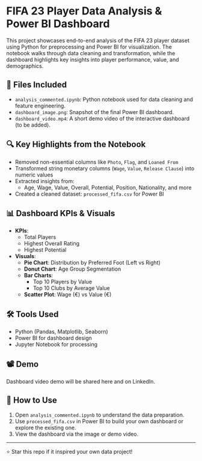 # FIFA 23 Player Data Analysis & Power BI Dashboard

This project showcases end-to-end analysis of the FIFA 23 player dataset using Python for preprocessing and Power BI for visualization. The notebook walks through data cleaning and transformation, while the dashboard highlights key insights into player performance, value, and demographics.

## 📁 Files Included

- `analysis_commented.ipynb`: Python notebook used for data cleaning and feature engineering.
- `dashboard_image.png`: Snapshot of the final Power BI dashboard.
- `dashboard_video.mp4`: A short demo video of the interactive dashboard (to be added).
  
## 🔍 Key Highlights from the Notebook

- Removed non-essential columns like `Photo`, `Flag`, and `Loaned From`
- Transformed string monetary columns (`Wage`, `Value`, `Release Clause`) into numeric values
- Extracted insights from:
  - Age, Wage, Value, Overall, Potential, Position, Nationality, and more
- Created a cleaned dataset: `processed_fifa.csv` for Power BI

## 📊 Dashboard KPIs & Visuals

- **KPIs**:
  - Total Players
  - Highest Overall Rating
  - Highest Potential
- **Visuals**:
  - **Pie Chart**: Distribution by Preferred Foot (Left vs Right)
  - **Donut Chart**: Age Group Segmentation
  - **Bar Charts**:
    - Top 10 Players by Value
    - Top 10 Clubs by Average Value
  - **Scatter Plot**: Wage (€) vs Value (€)

## 🛠 Tools Used

- Python (Pandas, Matplotlib, Seaborn)
- Power BI for dashboard design
- Jupyter Notebook for processing

## 📽 Demo

Dashboard video demo will be shared here and on LinkedIn.

## 🚀 How to Use

1. Open `analysis_commented.ipynb` to understand the data preparation.
2. Use `processed_fifa.csv` in Power BI to build your own dashboard or explore the existing one.
3. View the dashboard via the image or demo video.

---

⭐ Star this repo if it inspired your own data project!
